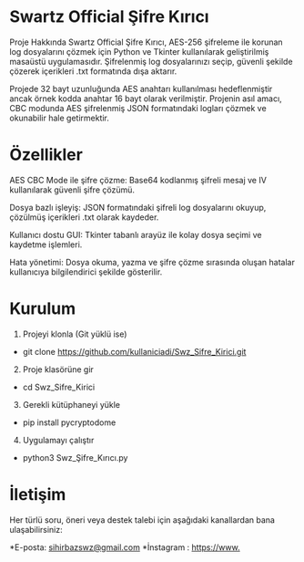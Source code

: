 # Swartz Official Şifre Kırıcı
Proje Hakkında
Swartz Official Şifre Kırıcı, AES-256 şifreleme ile korunan log dosyalarını çözmek için Python ve Tkinter kullanılarak geliştirilmiş masaüstü uygulamasıdır. Şifrelenmiş log dosyalarınızı seçip, güvenli şekilde çözerek içerikleri .txt formatında dışa aktarır.

Projede 32 bayt uzunluğunda AES anahtarı kullanılması hedeflenmiştir ancak örnek kodda anahtar 16 bayt olarak verilmiştir. Projenin asıl amacı, CBC modunda AES şifrelenmiş JSON formatındaki logları çözmek ve okunabilir hale getirmektir.

# Özellikler
AES CBC Mode ile şifre çözme: Base64 kodlanmış şifreli mesaj ve IV kullanılarak güvenli şifre çözümü.

Dosya bazlı işleyiş: JSON formatındaki şifreli log dosyalarını okuyup, çözülmüş içerikleri .txt olarak kaydeder.

Kullanıcı dostu GUI: Tkinter tabanlı arayüz ile kolay dosya seçimi ve kaydetme işlemleri.

Hata yönetimi: Dosya okuma, yazma ve şifre çözme sırasında oluşan hatalar kullanıcıya bilgilendirici şekilde gösterilir.



# Kurulum 

1. Projeyi klonla (Git yüklü ise)
  * git clone https://github.com/kullaniciadi/Swz_Sifre_Kirici.git

2. Proje klasörüne gir
  * cd Swz_Sifre_Kirici

3. Gerekli kütüphaneyi yükle
 *  pip install pycryptodome

4. Uygulamayı çalıştır
 *  python3 Swz_Şifre_Kırıcı.py


# İletişim
Her türlü soru, öneri veya destek talebi için aşağıdaki kanallardan bana ulaşabilirsiniz:

*E-posta: sihirbazswz@gmail.com
*İnstagram : [https://www.](https://www.instagram.com/sihirbaz.swz)
